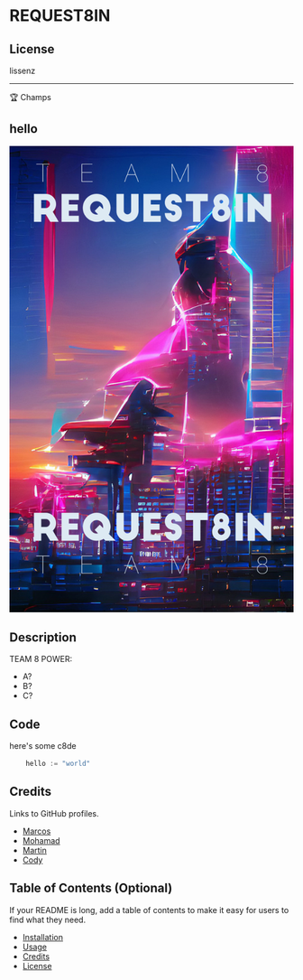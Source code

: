 # REQUEST8IN

## License

lissenz

---

🏆 Champs

## hello

![badmath](https://github.com/Maru-ko/Request8in/blob/main/img/8.jpg)


## Description

TEAM 8 POWER:

- A?
- B?
- C?


## Code

here's some c8de

```go
    hello := "world"
```

## Credits

Links to GitHub profiles.
- [Marcos](https://github.com/Maru-ko)
- [Mohamad](https://github.com/melchanti)
- [Martin](https://github.com/martin-anderson-graham)
- [Cody](https://github.com/Code-yWilliams)



## Table of Contents (Optional)

If your README is long, add a table of contents to make it easy for users to find what they need.

- [Installation](#installation)
- [Usage](#usage)
- [Credits](#credits)
- [License](#license)

